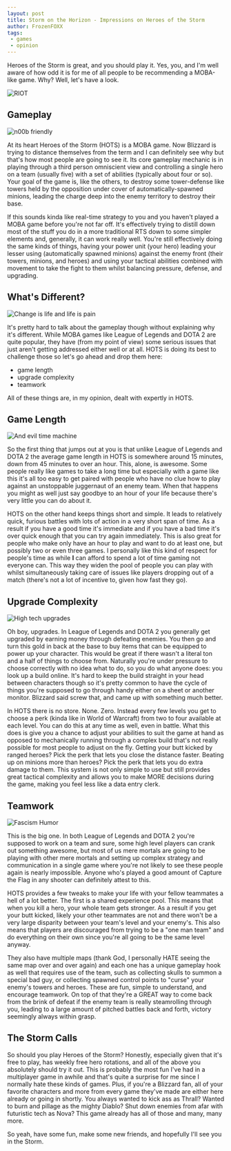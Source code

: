 ```yaml
---
layout: post
title: Storm on the Horizon - Impressions on Heroes of the Storm
author: FrozenFOXX
tags:
 - games
 - opinion
---
```

Heroes of the Storm is great, and you should play it.  Yes, you, and I'm well aware of how odd it is for me of all people to be recommending a MOBA-like game.  Why?  Well, let's have a look.

![RIOT](./demotivation.us_RIOT-WTF-is-this-shit_134073131930.jpg)

## Gameplay

![n00b friendly](./noob_medium.gif)

At its heart Heroes of the Storm (HOTS) is a MOBA game.  Now Blizzard is trying to distance themselves from the term and I can definitely see why but that's how most people are going to see it.  Its core gameplay mechanic is in playing through a third person omniscient view and controlling a single hero on a team (usually five) with a set of abilities (typically about four or so).  Your goal of the game is, like the others, to destroy some tower-defense like towers held by the opposition under cover of automatically-spawned minions, leading the charge deep into the enemy territory to destroy their base.

If this sounds kinda like real-time strategy to you and you haven't played a MOBA game before you're not far off.  It's effectively trying to distill down most of the stuff you do in a more traditional RTS down to some simpler elements and, generally, it can work really well.  You're still effectively doing the same kinds of things, having your power unit (your hero) leading your lesser using (automatically spawned minions) against the enemy front (their towers, minions, and heroes) and using your tactical abilities combined with movement to take the fight to them whilst balancing pressure, defense, and upgrading.

## What's Different?

![Change is life and life is pain](./change-funny-motivational-poster.jpg)

It's pretty hard to talk about the gameplay though without explaining why it's different.  While MOBA games like League of Legends and DOTA 2 are quite popular, they have (from my point of view) some serious issues that just aren't getting addressed either well or at all.  HOTS is doing its best to challenge those so let's go ahead and drop them here:

* game length
* upgrade complexity
* teamwork

All of these things are, in my opinion, dealt with expertly in HOTS.

## Game Length

![And evil time machine](./funny-time-money-quote.jpg)

So the first thing that jumps out at you is that unlike League of Legends and DOTA 2 the average game length in HOTS is somewhere around 15 minutes, down from 45 minutes to over an hour.  This, alone, is awesome.  Some people really like games to take a long time but especially with a game like this it's all too easy to get paired with people who have no clue how to play against an unstoppable juggernaut of an enemy team.  When that happens you might as well just say goodbye to an hour of your life because there's very little you can do about it.

HOTS on the other hand keeps things short and simple.  It leads to relatively quick, furious battles with lots of action in a very short span of time.  As a result if you have a good time it's immediate and if you have a bad time it's over quick enough that you can try again immediately.  This is also great for people who make only have an hour to play and want to do at least one, but possibly two or even three games.  I personally like this kind of respect for people's time as while __I__ can afford to spend a lot of time gaming not everyone can.  This way they widen the pool of people you can play with whilst simultaneously taking care of issues like players dropping out of a match (there's not a lot of incentive to, given how fast they go).

## Upgrade Complexity

![High tech upgrades](./12422596.jpg)

Oh boy, upgrades.  In League of Legends and DOTA 2 you generally get upgraded by earning money through defeating enemies.  You then go and turn this gold in back at the base to buy items that can be equipped to power up your character.  This would be great if there wasn't a literal ton and a half of things to choose from.  Naturally you're under pressure to choose correctly with no idea what to do, so you do what anyone does:  you look up a build online.  It's hard to keep the build straight in your head between characters though so it's pretty common to have the cycle of things you're supposed to go through handy either on a sheet or another monitor.  Blizzard said screw that, and came up with something much better.

In HOTS there is no store.  None.  Zero.  Instead every few levels you get to choose a perk (kinda like in World of Warcraft) from two to four available at each level.  You can do this at any time as well, even in battle.  What this does is give you a chance to adjust your abilities to suit the game at hand as opposed to mechanically running through a complex build that's not really possible for most people to adjust on the fly.  Getting your butt kicked by ranged heroes?  Pick the perk that lets you close the distance faster.  Beating up on minions more than heroes?  Pick the perk that lets you do extra damage to them.  This system is not only simple to use but still provides great tactical complexity and allows you to make MORE decisions during the game, making you feel less like a data entry clerk.

## Teamwork

![Fascism Humor](./Darth_52a8a7_202445.jpg)

This is the big one.  In both League of Legends and DOTA 2 you're supposed to work on a team and sure, some high level players can crank out something awesome, but most of us mere mortals are going to be playing with other mere mortals and setting up complex strategy and communication in a single game where you're not likely to see these people again is nearly impossible.  Anyone who's played a good amount of Capture the Flag in any shooter can definitely attest to this.

HOTS provides a few tweaks to make your life with your fellow teammates a hell of a lot better.  The first is a shared experience pool.  This means that when you kill a hero, your whole team gets stronger.  As a result if you get your butt kicked, likely your other teammates are not and there won't be a very large disparity between your team's level and your enemy's.  This also means that players are discouraged from trying to be a "one man team" and do everything on their own since you're all going to be the same level anyway.

They also have multiple maps (thank God, I personally HATE seeing the same map over and over again) and each one has a unique gameplay hook as well that requires use of the team, such as collecting skulls to summon a special bad guy, or collecting spawned control points to "curse" your enemy's towers and heroes.  These are fun, simple to understand, and encourage teamwork.  On top of that they're a GREAT way to come back from the brink of defeat if the enemy team is really steamrolling through you, leading to a large amount of pitched battles back and forth, victory seemingly always within grasp.

## The Storm Calls

So should you play Heroes of the Storm?  Honestly, especially given that it's free to play, has weekly free hero rotations, and all of the above you absolutely should try it out.  This is probably the most fun I've had in a multiplayer game in awhile and that's quite a surprise for me since I normally hate these kinds of games.  Plus, if you're a Blizzard fan, all of your favorite characters and more from every game they've made are either here already or going in shortly.  You always wanted to kick ass as Thrall?  Wanted to burn and pillage as the mighty Diablo?  Shut down enemies from afar with futuristic tech as Nova?  This game already has all of those and many, many more.

So yeah, have some fun, make some new friends, and hopefully I'll see you in the Storm.
